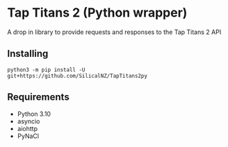 Tap Titans 2 (Python wrapper)
========
A drop in library to provide requests and responses to the Tap Titans 2 API

## Installing

```
python3 -m pip install -U git+https://github.com/SilicalNZ/TapTitans2py
```

## Requirements
- Python 3.10
- asyncio
- aiohttp
- PyNaCl
